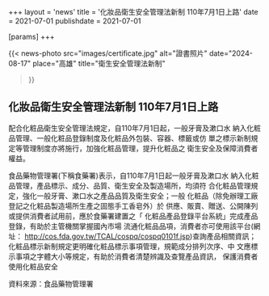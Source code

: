 +++
layout = 'news'
title = '化妝品衛生安全管理法新制 110年7月1日上路'
date = 2021-07-01
publishdate = 2021-07-01

[params]
+++

{{< news-photo
  src="images/certificate.jpg"
  alt="證書照片"
  date="2024-08-17"
  place="高雄"
  title="衛生安全管理法新制"
>}}

## 化妝品衛生安全管理法新制 110年7月1日上路

配合化粧品衛生安全管理法規定，自110年7月1日起，一般牙膏及漱口水
納入化粧品管理、一般化粧品登錄制度及化粧品外包裝、容器、標籤或仿
單之標示新制規定等管理制度亦將施行，加強化粧品管理，提升化粧品之
衛生安全及保障消費者權益。

<!--more-->

食品藥物管理署(下稱食藥署)表示，自110年7月1日起一般牙膏及漱口水
納入化粧品管理，產品標示、成分、品質、衛生安全及製造場所，均須符
合化粧品管理規定，強化一般牙膏、漱口水之產品品質及衛生安全；一般
化粧品（除免辦理工廠登記之化粧品製造場所生產之固態手工香皂外）於
供應、販賣、贈送、公開陳列或提供消費者試用前，應於食藥署建置之「
化粧品產品登錄平台系統」完成產品登錄，有助於主管機關掌握國內市場
流通化粧品品項，消費者亦可使用該平台(網址：
http://cos.fda.gov.tw/TCAL/cospq/cospq0101f.jsp)查詢產品相關資訊；
化粧品標示新制規定更明確化粧品標示事項管理，規範成分排列次序、中
文應標示事項之字體大小等規定，有助於消費者清楚辨識及查覽產品資訊，
保護消費者使用化粧品安全

資料來源：食品藥物管理署
